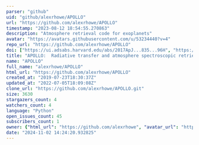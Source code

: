 ```yaml
---
parser: "github"
uid: "github/alexrhowe/APOLLO"
url: "https://github.com/alexrhowe/APOLLO"
timestamp: "2023-08-12 18:54:55.270863"
description: "Atmosphere retrieval code for exoplanets"
avatar: "https://avatars.githubusercontent.com/u/53234440?v=4"
repo_url: "https://github.com/alexrhowe/APOLLO"
doi: ["https://ui.adsabs.harvard.edu/abs/2017ApJ...835...96H", "https://ui.adsabs.harvard.edu/abs/2023ascl.soft07058H/abstract"]
title: "APOLLO:  Radiative transfer and atmosphere spectroscopic retrieval for exoplanets"
name: "APOLLO"
full_name: "alexrhowe/APOLLO"
html_url: "https://github.com/alexrhowe/APOLLO"
created_at: "2019-07-23T18:30:37Z"
updated_at: "2022-07-05T18:09:08Z"
clone_url: "https://github.com/alexrhowe/APOLLO.git"
size: 3630
stargazers_count: 4
watchers_count: 4
language: "Python"
open_issues_count: 45
subscribers_count: 1
owner: {"html_url": "https://github.com/alexrhowe", "avatar_url": "https://avatars.githubusercontent.com/u/53234440?v=4", "login": "alexrhowe", "type": "User"}
date: "2024-11-02 14:24:20.932825"
---
```

